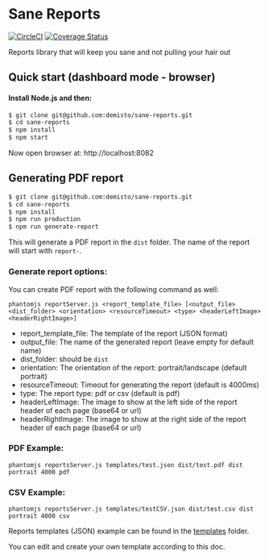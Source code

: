 # Sane Reports
[![CircleCI](https://circleci.com/gh/demisto/sane-reports.svg?style=svg&circle-token=eac6cf719d42f37bfa95f8a33112970fe4799cc5)](https://circleci.com/gh/demisto/sane-reports)
[![Coverage Status](https://coveralls.io/repos/github/demisto/sane-reports/badge.svg?branch=master&t=C6DzM5)](https://coveralls.io/github/demisto/sane-reports?branch=master)

Reports library that will keep you sane and not pulling your hair out

## Quick start (dashboard mode - browser)

#### Install Node.js and then:
```sh
$ git clone git@github.com:demisto/sane-reports.git
$ cd sane-reports
$ npm install
$ npm start
```
Now open browser at: http://localhost:8082

## Generating PDF report
```sh
$ git clone git@github.com:demisto/sane-reports.git
$ cd sane-reports
$ npm install
$ npm run production
$ npm run generate-report
```
This will generate a PDF report in the `dist` folder. The name of the report will start with `report-`.

### Generate report options:
You can create PDF report with the following command as well:

`
phantomjs reportServer.js <report_template_file> [<output_file> <dist_folder> <orientation> <resourceTimeout> <type> <headerLeftImage> <headerRightImage>]
`

- report_template_file: The template of the report (JSON format)
- output_file: The name of the generated report (leave empty for default name)
- dist_folder: should be `dist`
- orientation: The orientation of the report: portrait/landscape (default portrait)
- resourceTimeout: Timeout for generating the report (default is 4000ms)
- type: The report type: pdf or csv (default is pdf)
- headerLeftImage: The image to show at the left side of the report header of each page (base64 or url)
- headerRightImage: The image to show at the right side of the report header of each page (base64 or url)

### PDF Example:
`phantomjs reportsServer.js templates/test.json dist/test.pdf dist portrait 4000 pdf`

### CSV Example:
`phantomjs reportsServer.js templates/testCSV.json dist/test.csv dist portrait 4000 csv`


Reports templates (JSON) example can be found in the [templates](https://github.com/demisto/sane-reports/blob/master/templates/incidentDailyReportTempalte.json) folder.

You can edit and create your own template according to this doc.
